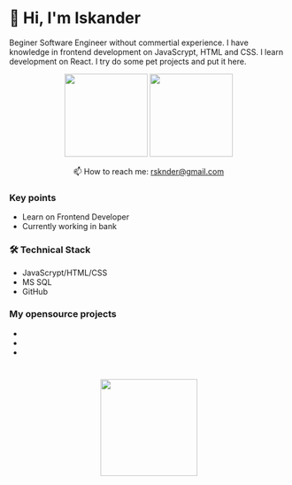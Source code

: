 # 👋 Hi, I'm Iskander 
Beginer Software Engineer without commertial experience. I have knowledge in frontend development on JavaScrypt, HTML and CSS.
I learn development on React. I try do some pet projects and put it here.
<p align='center'>
   <a href="https://github-readme-stats.vercel.app/api?username=rsknder&show_icons=true&count_private=true"><img
           height=150
           src="https://github-readme-stats.vercel.app/api?username=rsknder&show_icons=true&count_private=true"/></a>
   <a href="https://github.com/rsknder/github-readme-stats"><img height=150
                                                                  src="https://github-readme-stats.vercel.app/api/top-langs/?username=rsknder&layout=compact"/></a>
</p>

<p align='center'>
<p align='center'>
   📫 How to reach me: <a href='mailto:rsknder@gmail.com'>rsknder@gmail.com</a>
</p>


### Key points
*   Learn on Frontend Developer
*   Currently working in bank

### 🛠 Technical Stack

*   JavaScrypt/HTML/CSS
*   MS SQL
*   GitHub

### My opensource projects

* 
*   
*  

<div align="center" style="margin: 40px 0">
   <a href="https://github.com/romankh3/github-profile-views-counter">
       <img width="175px" src="https://komarev.com/ghpvc/?username=romankh3&color=DE002D">
   </a>
</div>
